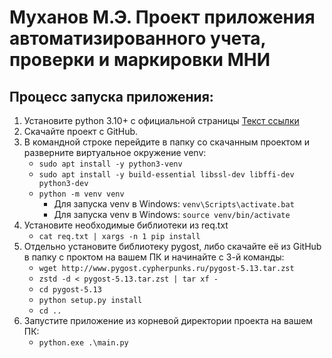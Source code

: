 # Муханов М.Э. Проект приложения автоматизированного учета, проверки и маркировки МНИ

## Процесс запуска приложения:
  1. Установите python 3.10+ с официальной страницы [Текст ссылки]([https://www.example.com](https://www.python.org/downloads/release/python-31012/))
  2. Скачайте проект с GitHub.
  3. В командной строке перейдите в папку со скачанным проектом и разверните виртуальное окружение venv:
      - `sudo apt install -y python3-venv `
      - `sudo apt install -y build-essential libssl-dev libffi-dev python3-dev`
      - `python -m venv venv`
          - Для запуска venv в Windows:
            `venv\Scripts\activate.bat`
          - Для запуска venv в Windows:
            `source venv/bin/activate`
  4. Установите необходимые библиотеки из req.txt
      - `cat req.txt | xargs -n 1 pip install`
  5. Отдельно установите библиотеку pygost, либо скачайте её из GitHub в папку с проктом на вашем ПК и начинайте с 3-й команды:
      - `wget http://www.pygost.cypherpunks.ru/pygost-5.13.tar.zst`
      - `zstd -d < pygost-5.13.tar.zst | tar xf -`
      - `cd pygost-5.13`
      - `python setup.py install`
      - `cd ..`
  6. Запустите приложение из корневой директории проекта на вашем ПК:
      - `python.exe .\main.py`

